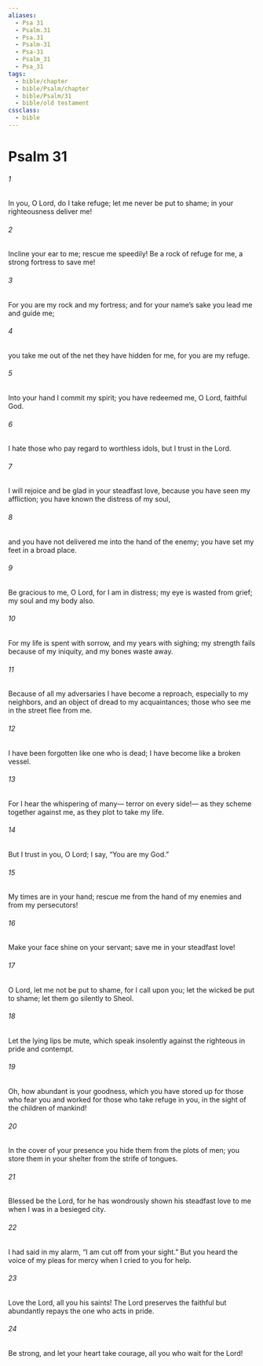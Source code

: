 ```yaml
---
aliases:
  - Psa 31
  - Psalm.31
  - Psa.31
  - Psalm-31
  - Psa-31
  - Psalm_31
  - Psa_31
tags:
  - bible/chapter
  - bible/Psalm/chapter
  - bible/Psalm/31
  - bible/old testament
cssclass:
  - bible
---
```


# Psalm 31

###### 1
In you, O Lord, do I take refuge;   let me never be put to shame; in your righteousness deliver me!
###### 2
Incline your ear to me; rescue me speedily! Be a rock of refuge for me, a strong fortress to save me!
###### 3
For you are my rock and my fortress; and for your name’s sake you lead me and guide me;
###### 4
you take me out of the net they have hidden for me, for you are my refuge.
###### 5
Into your hand I commit my spirit; you have redeemed me, O Lord, faithful God.
###### 6
I hate those who pay regard to worthless idols, but I trust in the Lord.
###### 7
I will rejoice and be glad in your steadfast love, because you have seen my affliction; you have known the distress of my soul,
###### 8
and you have not delivered me into the hand of the enemy; you have set my feet in a broad place.
###### 9
Be gracious to me, O Lord, for I am in distress;   my eye is wasted from grief; my soul and my body also.
###### 10
For my life is spent with sorrow, and my years with sighing; my strength fails because of my iniquity, and my bones waste away.
###### 11
Because of all my adversaries I have become a reproach, especially to my neighbors, and an object of dread to my acquaintances; those who see me in the street flee from me.
###### 12
I have been forgotten like one who is dead; I have become like a broken vessel.
###### 13
For I hear the whispering of many— terror on every side!—   as they scheme together against me, as they plot to take my life.
###### 14
But I trust in you, O Lord; I say, “You are my God.”
###### 15
My times are in your hand;   rescue me from the hand of my enemies and from my persecutors!
###### 16
Make your face shine on your servant; save me in your steadfast love!
###### 17
O Lord, let me not be put to shame, for I call upon you; let the wicked be put to shame; let them go silently to Sheol.
###### 18
Let the lying lips be mute, which speak insolently against the righteous in pride and contempt.
###### 19
Oh, how abundant is your goodness, which you have stored up for those who fear you and worked for those who take refuge in you,   in the sight of the children of mankind!
###### 20
In the cover of your presence you hide them from the plots of men; you store them in your shelter from the strife of tongues.
###### 21
Blessed be the Lord, for he has wondrously shown his steadfast love to me when I was in a besieged city.
###### 22
I had said in my alarm, “I am cut off from your sight.” But you heard the voice of my pleas for mercy when I cried to you for help.
###### 23
Love the Lord, all you his saints! The Lord preserves the faithful but abundantly repays the one who acts in pride.
###### 24
Be strong, and let your heart take courage, all you who wait for the Lord!


